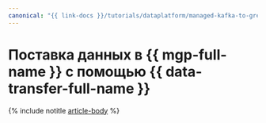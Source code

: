 ```yaml
---
canonical: "{{ link-docs }}/tutorials/dataplatform/managed-kafka-to-greenplum"
---
```


# Поставка данных в {{ mgp-full-name }} с помощью {{ data-transfer-full-name }}

{% include notitle [article-body](../../_tutorials/dataplatform/datatransfer/managed-kafka-to-greenplum.md) %}
